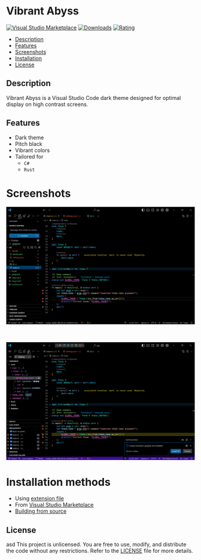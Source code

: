 # Vibrant Abyss

[![Visual Studio Marketplace]]([Marketplace])
[![Downloads]]([Marketplace])
[![Rating]]([Marketplace])

[Visual Studio Marketplace]: https://img.shields.io/visual-studio-marketplace/v/noelhorvath.vibrant-abyss?style=for-the-badge&label=Visual%20Studio%20Marketplace
[Downloads]: https://img.shields.io/visual-studio-marketplace/d/noelhorvath.vibrant-abyss?style=for-the-badge&label=Downloads
[Rating]: https://img.shields.io/visual-studio-marketplace/r/noelhorvath.vibrant-abyss?style=for-the-badge

* [Description](#description)
* [Features](#features)
* [Screenshots](#screenshots)
* [Installation](#installation)
* [License](#license)

## Description

Vibrant Abyss is a Visual Studio Code dark theme designed for optimal display
on high contrast screens.

## Features

- Dark theme
- Pitch black
- Vibrant colors
- Tailored for
    - `C#`
    - `Rust`

# Screenshots

![Rust code](assets/screenshots/rust.png)

<br>

![Debugging rust](assets/screenshots/rust-debug.png)

# Installation methods

* Using [extension file]
* From [Visual Studio Marketplace]([Marketplace])
* [Building from source][Manual]

## License

asd
This project is unlicensed. You are free to use, modify, and distribute the
code without any restrictions. Refer to the [LICENSE] file for more details.

[extension file]: https://github.com/noelhorvath/vibrant-abyss/releases/latest
[LICENSE]: LICENSE.md
[Manual]: MANUAL.md
[Marketplace]: https://marketplace.visualstudio.com/items?itemName=noelhorvath.vibrant-abyss
